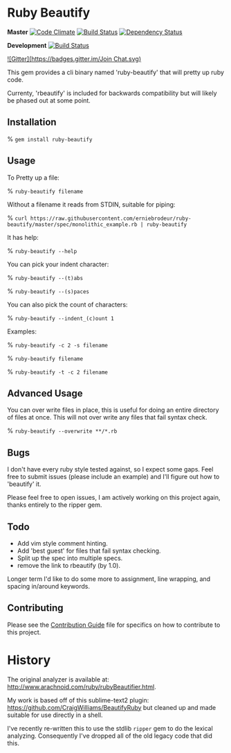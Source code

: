 # Ruby Beautify
**Master** [![Code Climate](https://codeclimate.com/badge.png)](https://codeclimate.com/github/erniebrodeur/ruby-beautify) [![Build Status](https://travis-ci.org/erniebrodeur/ruby-beautify.png?branch=master)](https://travis-ci.org/erniebrodeur/ruby-beautify) [![Dependency Status](https://gemnasium.com/erniebrodeur/ruby-beautify.png)](https://gemnasium.com/erniebrodeur/ruby-beautify)

**Development** [![Build Status](https://travis-ci.org/erniebrodeur/ruby-beautify.png?branch=dev)](https://travis-ci.org/erniebrodeur/ruby-beautify)

[![Gitter](https://badges.gitter.im/Join Chat.svg)](https://gitter.im/erniebrodeur/ruby-beautify?utm_source=badge&utm_medium=badge&utm_campaign=pr-badge&utm_content=badge)

This gem provides a cli binary named 'ruby-beautify' that will pretty up ruby code.

Currenty, 'rbeautify' is included for backwards compatibility but will likely be phased out at some point.

## Installation

  % ```gem install ruby-beautify```

## Usage

To Pretty up a file:

  % ```ruby-beautify filename```

Without a filename it reads from STDIN, suitable for piping:

  % ```curl https://raw.githubusercontent.com/erniebrodeur/ruby-beautify/master/spec/monolithic_example.rb | ruby-beautify```

It has help:

  % ```ruby-beautify --help```

You can pick your indent character:

  % ```ruby-beautify --(t)abs```

  % ```ruby-beautify --(s)paces```

You can also pick the count of characters:

  % ```ruby-beautify --indent_(c)ount 1```

Examples:

  % ```ruby-beautify -c 2 -s filename```

  % ```ruby-beautify filename```

  % ```ruby-beautify -t -c 2 filename```

## Advanced Usage

You can over write files in place, this is useful for doing an entire directory of files at once.  This will not over write any files that fail syntax check.

  % ```ruby-beautify --overwrite **/*.rb```

## Bugs

I don't have every ruby style tested against, so I expect some gaps.  Feel free to submit issues (please include an example) and I'll figure out how to 'beautify' it.

Please feel free to open issues, I am actively working on this project again, thanks entirely to the ripper gem.

## Todo

* Add vim style comment hinting.
* Add 'best guest' for files that fail syntax checking.
* Split up the spec into multiple specs.
* remove the link to rbeautify (by 1.0).

Longer term I'd like to do some more to assignment, line wrapping, and spacing in/around keywords.

## Contributing

Please see the [Contribution Guide](CONTRIB.md) file for specifics on how to contribute to this project.

# History

The original analyzer is available at: http://www.arachnoid.com/ruby/rubyBeautifier.html.

My work is based off of this sublime-text2 plugin: https://github.com/CraigWilliams/BeautifyRuby but cleaned up and made suitable for use directly in a shell.

I've recently re-written this to use the stdlib `ripper` gem to do the lexical analyzing.  Consequently I've dropped all of the old legacy code that did this.
